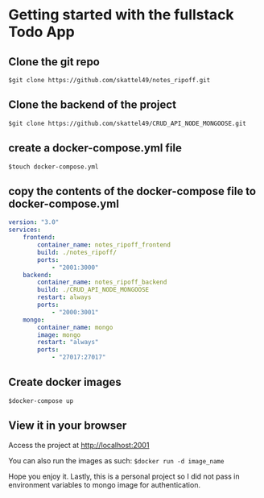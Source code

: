 # Getting started with the fullstack Todo App

## Clone the git repo
`$git clone https://github.com/skattel49/notes_ripoff.git`

## Clone the backend of the project
`$git clone https://github.com/skattel49/CRUD_API_NODE_MONGOOSE.git`

## create a docker-compose.yml file
`$touch docker-compose.yml`
## copy the contents of the docker-compose file to docker-compose.yml
```yaml
version: "3.0"
services:
    frontend:
        container_name: notes_ripoff_frontend
        build: ./notes_ripoff/
        ports:
            - "2001:3000"
    backend:
        container_name: notes_ripoff_backend
        build: ./CRUD_API_NODE_MONGOOSE
        restart: always
        ports:
            - "2000:3001"
    mongo:
        container_name: mongo
        image: mongo
        restart: "always"
        ports:
            - "27017:27017"
```

## Create docker images
`$docker-compose up`

## View it in your browser
Access the project at [http://localhost:2001](http://localhost:2001)

You can also run the images as such:
`$docker run -d image_name `

Hope you enjoy it. Lastly, this is a personal project so I did not pass in
environment variables to mongo image for authentication.